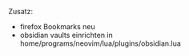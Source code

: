 

Zusatz:
- firefox Bookmarks neu
- obsidian vaults einrichten in home/programs/neovim/lua/plugins/obsidian.lua
